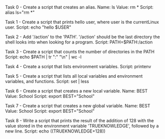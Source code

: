 Task 0 - Create a script that creates an alias.
Name: ls
Value: rm *
Script: alias ls="rm *"

Task 1 - Create a script that prints hello user, where user is the currentLinux user.
Script: echo "hello $USER"

Task 2 - Add '/action' to the 'PATH'. '/action' should be the last directory the shell looks into when looking for a program.
Script: PATH=$PATH:/action

Task 3 - Create a script that counts the number of directories in the PATH
Script: echo $PATH | tr ":" "\n" | wc -l

Task 4 - Create a script that lists environment variables.
Script: printenv

Task 5 - Create a script that lists all local variables and environment variables, and functions.
Script: set | less

Task 6 - Create a script that creates a new local variable.
Name: BEST
Value: School
Script: export BEST="School"

Task 7 - Create a script that creates a new global variable.
Name: BEST
Value: School
Script: export BEST="School"

Task 8 - Write a script that prints the result of the addition of 128 with the value stored in the environment variable 'TRUEKNOWLEDGE', followed by a new line.
Script: echo $(($TRUEKNOWLEDGE+128))
